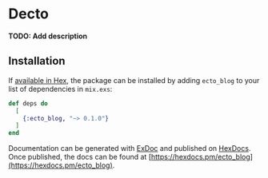 # Decto

**TODO: Add description**

## Installation

If [available in Hex](https://hex.pm/docs/publish), the package can be installed
by adding `ecto_blog` to your list of dependencies in `mix.exs`:

```elixir
def deps do
  [
    {:ecto_blog, "~> 0.1.0"}
  ]
end
```

Documentation can be generated with [ExDoc](https://github.com/elixir-lang/ex_doc)
and published on [HexDocs](https://hexdocs.pm). Once published, the docs can
be found at [https://hexdocs.pm/ecto_blog](https://hexdocs.pm/ecto_blog).

